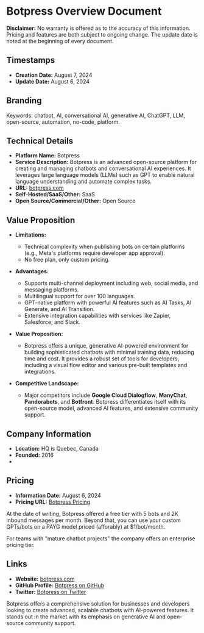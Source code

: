 # Botpress Overview Document

**Disclaimer:** No warranty is offered as to the accuracy of this information. Pricing and features are both subject to ongoing change. The update date is noted at the beginning of every document.

## Timestamps
- **Creation Date:** August 7, 2024
- **Update Date:** August 6, 2024

## Branding
Keywords: chatbot, AI, conversational AI, generative AI, ChatGPT, LLM, open-source, automation, no-code, platform.

## Technical Details

- **Platform Name:** Botpress
- **Service Description:** Botpress is an advanced open-source platform for creating and managing chatbots and conversational AI experiences. It leverages large language models (LLMs) such as GPT to enable natural language understanding and automate complex tasks.
- **URL:** [botpress.com](https://botpress.com)
- **Self-Hosted/SaaS/Other:** SaaS
- **Open Source/Commercial/Other:** Open Source

## Value Proposition

- **Limitations:** 
  - Technical complexity when publishing bots on certain platforms (e.g., Meta's platforms require developer app approval).
  - No free plan, only custom pricing.

- **Advantages:** 
  - Supports multi-channel deployment including web, social media, and messaging platforms.
  - Multilingual support for over 100 languages.
  - GPT-native platform with powerful AI features such as AI Tasks, AI Generate, and AI Transition.
  - Extensive integration capabilities with services like Zapier, Salesforce, and Slack.

- **Value Proposition:** 
  - Botpress offers a unique, generative AI-powered environment for building sophisticated chatbots with minimal training data, reducing time and cost. It provides a robust set of tools for developers, including a visual flow editor and various pre-built templates and integrations.

- **Competitive Landscape:** 
  - Major competitors include **Google Cloud Dialogflow**, **ManyChat**, **Pandorabots**, and **Botfront**. Botpress differentiates itself with its open-source model, advanced AI features, and extensive community support.

## Company Information

- **Location:** HQ is Quebec, Canada
- **Founded:** 2016
- 

## Pricing

- **Information Date:** August 6, 2024
- **Pricing URL:** [Botpress Pricing](https://botpress.com/pricing)

At the date of writing, Botpress offered a free tier with 5 bots and 2K inbound messages per month. Beyond that, you can use your custom GPTs/bots on a PAYG model priced (afforably) at $1/bot/month. 

For teams with "mature chatbot projects" the company offers an enterprise pricing tier.

## Links

- **Website:** [botpress.com](https://botpress.com)
- **GitHub Profile:** [Botpress on GitHub](https://github.com/botpress/botpress)
- **Twitter:** [Botpress on Twitter](https://twitter.com/botpress)
 

Botpress offers a comprehensive solution for businesses and developers looking to create advanced, scalable chatbots with AI-powered features. It stands out in the market with its emphasis on generative AI and open-source community support.
